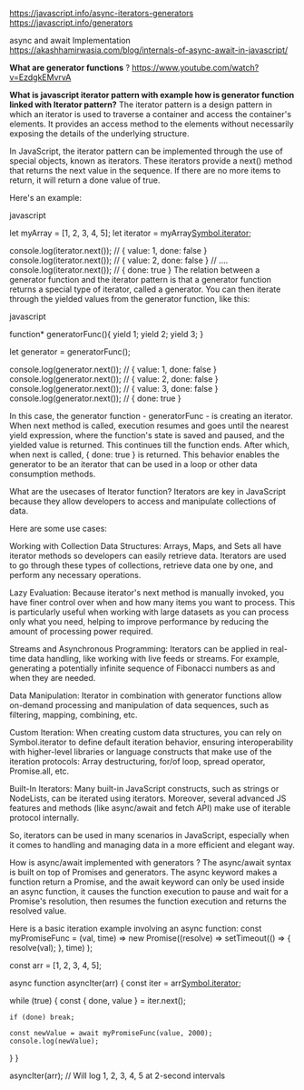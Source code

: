 https://javascript.info/async-iterators-generators 
https://javascript.info/generators

async and await Implementation
https://akashhamirwasia.com/blog/internals-of-async-await-in-javascript/

**What are generator functions** ?
https://www.youtube.com/watch?v=EzdgkEMvrvA



**What is javascript iterator pattern with example how is generator function linked with Iterator pattern?**
The iterator pattern is a design pattern in which an iterator is used to traverse a container and access the container's elements. It provides an access method to the elements without necessarily exposing the details of the underlying structure.

In JavaScript, the iterator pattern can be implemented through the use of special objects, known as iterators. These iterators provide a next() method that returns the next value in the sequence. If there are no more items to return, it will return a done value of true.

Here's an example:

javascript


let myArray = [1, 2, 3, 4, 5];
let iterator = myArray[Symbol.iterator]();

console.log(iterator.next()); // { value: 1, done: false }
console.log(iterator.next()); // { value: 2, done: false }
// ....
console.log(iterator.next()); // { done: true }
The relation between a generator function and the iterator pattern is that a generator function returns a special type of iterator, called a generator. You can then iterate through the yielded values from the generator function, like this:

javascript


function* generatorFunc(){
   yield 1;
   yield 2;
   yield 3;
}
      
let generator = generatorFunc();
      
console.log(generator.next()); // { value: 1, done: false }
console.log(generator.next()); // { value: 2, done: false }
console.log(generator.next()); // { value: 3, done: false }
console.log(generator.next()); // { done: true }

In this case, the generator function - generatorFunc - is creating an iterator. When next method is called, execution resumes and goes until the nearest yield expression, where the function's state is saved and paused, and the yielded value is returned. This continues till the function ends. After which, when next is called, { done: true } is returned. This behavior enables the generator to be an iterator that can be used in a loop or other data consumption methods.

What are the usecases of Iterator function?
Iterators are key in JavaScript because they allow developers to access and manipulate collections of data.

Here are some use cases:

Working with Collection Data Structures: Arrays, Maps, and Sets all have iterator methods so developers can easily retrieve data. Iterators are used to go through these types of collections, retrieve data one by one, and perform any necessary operations.

Lazy Evaluation: Because iterator's next method is manually invoked, you have finer control over when and how many items you want to process. This is particularly useful when working with large datasets as you can process only what you need, helping to improve performance by reducing the amount of processing power required.

Streams and Asynchronous Programming: Iterators can be applied in real-time data handling, like working with live feeds or streams. For example, generating a potentially infinite sequence of Fibonacci numbers as and when they are needed.

Data Manipulation: Iterator in combination with generator functions allow on-demand processing and manipulation of data sequences, such as filtering, mapping, combining, etc.

Custom Iteration: When creating custom data structures, you can rely on Symbol.iterator to define default iteration behavior, ensuring interoperability with higher-level libraries or language constructs that make use of the iteration protocols: Array destructuring, for/of loop, spread operator, Promise.all, etc.

Built-In Iterators: Many built-in JavaScript constructs, such as strings or NodeLists, can be iterated using iterators. Moreover, several advanced JS features and methods (like async/await and fetch API) make use of iterable protocol internally.

So, iterators can be used in many scenarios in JavaScript, especially when it comes to handling and managing data in a more efficient and elegant way.

How is async/await implemented with generators ?
The async/await syntax is built on top of Promises and generators. The async keyword makes a function return a Promise, and the await keyword can only be used inside an async function, it causes the function execution to pause and wait for a Promise's resolution, then resumes the function execution and returns the resolved value.

Here is a basic iteration example involving an async function:
const myPromiseFunc = (val, time) =>
  new Promise((resolve) =>
    setTimeout(() => {
      resolve(val);
    }, time)
  );

const arr = [1, 2, 3, 4, 5];

async function asyncIter(arr) {
  const iter = arr[Symbol.iterator]();

  while (true) {
    const { done, value } = iter.next();

    if (done) break;

    const newValue = await myPromiseFunc(value, 2000);
    console.log(newValue);
  }
}

asyncIter(arr);    // Will log 1, 2, 3, 4, 5 at 2-second intervals